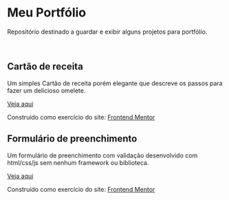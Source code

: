 # Meu Portfólio
Repositório destinado a guardar e exibir alguns projetos para portfólio.

<br>

## Cartão de receita
<p>Um simples Cartão de receita porém elegante que descreve os passos para fazer um delicioso
omelete.</p>

[Veja aqui](https://phyrosalpha.github.io/portfolio/cartao-receita/)

Construído como exercício do site: [Frontend Mentor](https://www.frontendmentor.io/)

## Formulário de preenchimento
<p>Um formulário de preenchimento com validação desenvolvido com html/css/js sem nenhum framework ou biblioteca.</p>

[Veja aqui](https://phyrosalpha.github.io/portfolio/contact-form/)

Construído como exercício do site: [Frontend Mentor](https://www.frontendmentor.io/)
